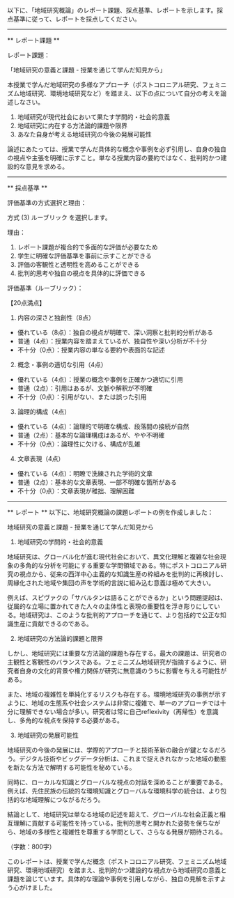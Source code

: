 以下に、「地域研究概論」のレポート課題、採点基準、レポートを示します。採点基準に従って、レポートを採点してください。

---------------------------------------
** レポート課題 **

レポート課題：

「地域研究の意義と課題 - 授業を通じて学んだ知見から」

本授業で学んだ地域研究の多様なアプローチ（ポストコロニアル研究、フェミニズム地域研究、環境地域研究など）を踏まえ、以下の点について自分の考えを論述しなさい。

1. 地域研究が現代社会において果たす学問的・社会的意義
2. 地域研究に内在する方法論的課題や限界
3. あなた自身が考える地域研究の今後の発展可能性

論述にあたっては、授業で学んだ具体的な概念や事例を必ず引用し、自身の独自の視点や主張を明確に示すこと。単なる授業内容の要約ではなく、批判的かつ建設的な意見を求める。

---------------------------------------
** 採点基準 **

評価基準の方式選択と理由：

方式 (3) ルーブリック を選択します。

理由：
1. レポート課題が複合的で多面的な評価が必要なため
2. 学生に明確な評価基準を事前に示すことができる
3. 評価の客観性と透明性を高めることができる
4. 批判的思考や独自の視点を具体的に評価できる

評価基準（ルーブリック）：

【20点満点】

1. 内容の深さと独創性（8点）
- 優れている（8点）：独自の視点が明確で、深い洞察と批判的分析がある
- 普通（4点）：授業内容を踏まえているが、独自性や深い分析が不十分
- 不十分（0点）：授業内容の単なる要約や表面的な記述

2. 概念・事例の適切な引用（4点）
- 優れている（4点）：授業の概念や事例を正確かつ適切に引用
- 普通（2点）：引用はあるが、文脈や解釈が不明確
- 不十分（0点）：引用がない、または誤った引用

3. 論理的構成（4点）
- 優れている（4点）：論理的で明確な構成、段落間の接続が自然
- 普通（2点）：基本的な論理構成はあるが、やや不明確
- 不十分（0点）：論理性に欠ける、構成が乱雑

4. 文章表現（4点）
- 優れている（4点）：明瞭で洗練された学術的文章
- 普通（2点）：基本的な文章表現、一部不明確な箇所がある
- 不十分（0点）：文章表現が稚拙、理解困難

---------------------------------------
** レポート **
以下に、地域研究概論の課題レポートの例を作成しました：

地域研究の意義と課題 - 授業を通じて学んだ知見から

1. 地域研究の学問的・社会的意義

地域研究は、グローバル化が進む現代社会において、異文化理解と複雑な社会現象の多角的な分析を可能にする重要な学問領域である。特にポストコロニアル研究の視点から、従来の西洋中心主義的な知識生産の枠組みを批判的に再検討し、周縁化された地域や集団の声を学術的言説に組み込む意義は極めて大きい。

例えば、スピヴァクの「サバルタンは語ることができるか」という問題提起は、従属的な立場に置かれてきた人々の主体性と表現の重要性を浮き彫りにしている。地域研究は、このような批判的アプローチを通じて、より包括的で公正な知識生産に貢献できるのである。

2. 地域研究の方法論的課題と限界

しかし、地域研究には重要な方法論的課題も存在する。最大の課題は、研究者の主観性と客観性のバランスである。フェミニズム地域研究が指摘するように、研究者自身の文化的背景や権力関係が研究に無意識のうちに影響を与える可能性がある。

また、地域の複雑性を単純化するリスクも存在する。環境地域研究の事例が示すように、地域の生態系や社会システムは非常に複雑で、単一のアプローチでは十分に理解できない場合が多い。研究者は常に自己reflexivity（再帰性）を意識し、多角的な視点を保持する必要がある。

3. 地域研究の発展可能性

地域研究の今後の発展には、学際的アプローチと技術革新の融合が鍵となるだろう。デジタル技術やビッグデータ分析は、これまで捉えきれなかった地域の動態を新たな方法で解明する可能性を秘めている。

同時に、ローカルな知識とグローバルな視点の対話を深めることが重要である。例えば、先住民族の伝統的な環境知識とグローバルな環境科学の統合は、より包括的な地域理解につながるだろう。

結論として、地域研究は単なる地域の記述を超えて、グローバルな社会正義と相互理解に貢献する可能性を持っている。批判的思考と開かれた姿勢を保ちながら、地域の多様性と複雑性を尊重する学問として、さらなる発展が期待される。

（字数：800字）

このレポートは、授業で学んだ概念（ポストコロニアル研究、フェミニズム地域研究、環境地域研究）を踏まえ、批判的かつ建設的な視点から地域研究の意義と課題を論じています。具体的な理論や事例を引用しながら、独自の見解を示すよう心がけました。

